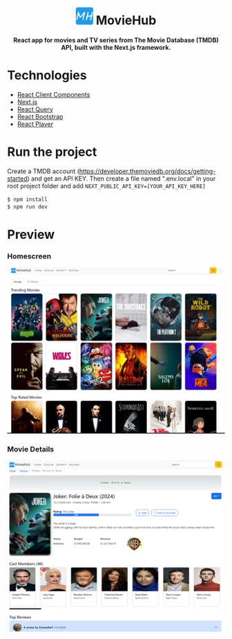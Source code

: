 <div>
  <h1 align="center"><img width="40" src="./movie-hub-app/public/logo.png"/>  MovieHub </h1>
  <h4 align="center">React app for movies and TV series from The Movie Database (TMDB) API, built with the Next.js framework.</h4>
</div>

# Technologies
* [React Client Components](https://github.com/facebook/react)
* [Next.js](https://github.com/vercel/next.js/)
* [React Query](https://github.com/tanstack/query)
* [React Bootstrap](https://github.com/react-bootstrap/react-bootstrap)
* [React Player](https://github.com/cookpete/react-player)

# Run the project
Create a TMDB account (https://developer.themoviedb.org/docs/getting-started) and get an API KEY. Then create a file named ".env.local" in your root project folder and add `NEXT_PUBLIC_API_KEY=[YOUR_API_KEY_HERE]`

```sh
$ npm install
$ npm run dev
```

# Preview
### Homescreen
![Alt Text](assets/Screenshot_1.png)

### Movie Details
![Alt Text](assets/Screenshot_2.png)
